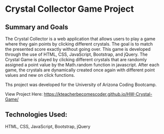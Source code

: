 # Crystal Collector Game Project

## Summary and Goals

The Crystal Collector is a web application that allows users to play a game where they gain points by clicking different crystals.  The goal is to match the presented score exactly without going over. This game is developed through the use of HTML, CSS, JavaScript, Bootstrap, and jQuery. The Crystal Game is played by clicking different crystals that are randomly assigned a point value by the Math.random function in javascript. After each game, the crystals are dynamically created once again with different point values and new on click functions.

Ths project was developed for the University of Arizona Coding Bootcamp.

View Project Here:   https://kteacherbecomescoder.github.io/HW-Crystal-Game/


## Technologies Used:
HTML, CSS, JavaScript, Bootstrap, jQuery



